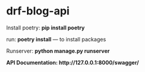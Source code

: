 # drf-blog-api

Install poetry: **pip install poetry**

run:  **poetry install** — to install packages

Runserver: <b> python manage.py runserver </p>


<p>API Documentation: http://127.0.0.1:8000/swagger/</p>


